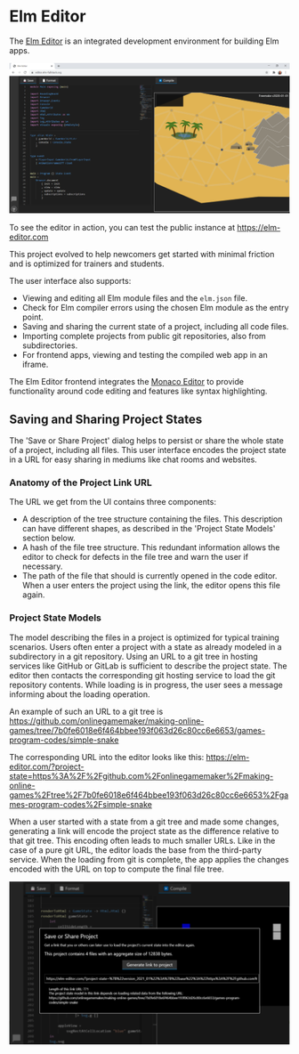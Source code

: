 # Elm Editor

The [Elm Editor](https://github.com/elm-fullstack/elm-fullstack/tree/main/implement/example-apps/elm-editor) is an integrated development environment for building Elm apps.

![working on a game using the Elm Editor](./../../../guide/image/2020-12-31-elm-editor-with-project-freemake.png)

To see the editor in action, you can test the public instance at https://elm-editor.com

This project evolved to help newcomers get started with minimal friction and is optimized for trainers and students.

The user interface also supports:

+ Viewing and editing all Elm module files and the `elm.json` file.
+ Check for Elm compiler errors using the chosen Elm module as the entry point.
+ Saving and sharing the current state of a project, including all code files.
+ Importing complete projects from public git repositories, also from subdirectories.
+ For frontend apps, viewing and testing the compiled web app in an iframe.

The Elm Editor frontend integrates the [Monaco Editor](https://microsoft.github.io/monaco-editor/) to provide functionality around code editing and features like syntax highlighting.


## Saving and Sharing Project States

The 'Save or Share Project' dialog helps to persist or share the whole state of a project, including all files. This user interface encodes the project state in a URL for easy sharing in mediums like chat rooms and websites.

### Anatomy of the Project Link URL

The URL we get from the UI contains three components:

+ A description of the tree structure containing the files. This description can have different shapes, as described in the 'Project State Models' section below.
+ A hash of the file tree structure. This redundant information allows the editor to check for defects in the file tree and warn the user if necessary.
+ The path of the file that should is currently opened in the code editor. When a user enters the project using the link, the editor opens this file again.

### Project State Models

The model describing the files in a project is optimized for typical training scenarios. Users often enter a project with a state as already modeled in a subdirectory in a git repository. Using an URL to a git tree in hosting services like GitHub or GitLab is sufficient to describe the project state. The editor then contacts the corresponding git hosting service to load the git repository contents. While loading is in progress, the user sees a message informing about the loading operation.

An example of such an URL to a git tree is https://github.com/onlinegamemaker/making-online-games/tree/7b0fe6018e6f464bbee193f063d26c80cc6e6653/games-program-codes/simple-snake

The corresponding URL into the editor looks like this:
https://elm-editor.com/?project-state=https%3A%2F%2Fgithub.com%2Fonlinegamemaker%2Fmaking-online-games%2Ftree%2F7b0fe6018e6f464bbee193f063d26c80cc6e6653%2Fgames-program-codes%2Fsimple-snake

When a user started with a state from a git tree and made some changes, generating a link will encode the project state as the difference relative to that git tree. This encoding often leads to much smaller URLs. Like in the case of a pure git URL, the editor loads the base from the third-party service. When the loading from git is complete, the app applies the changes encoded with the URL on top to compute the final file tree.

![Saving a project state based on difference to git tree](./../../../guide/image/2021-01-16-elm-editor-save-project-diff-based.png)
